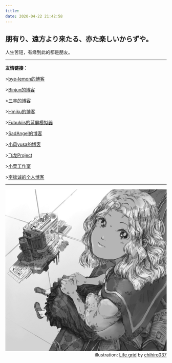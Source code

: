 ```yaml
---
title: 
date: 2020-04-22 21:42:58
---
```


## 朋有り、遠方より来たる、亦た楽しいからずや。  
人生苦短，有缘到此的都是朋友。  

---

**友情链接：**  

\>[bye-lemon的博客](https://bye-lemon.github.io/)  
  
\>[Binjun的博客](https://leebinjun.github.io/)  
  
\>[三丰的博客](https://me.csdn.net/weixin_42089190)  
  
\>[Hmiku的博客](https://www.hatsune-miku.top/)  

\>[Fubukiis的蓝屏模拟器](https://skiya.github.io/)  

\>[SadAngel的博客](https://www.sadangel.cn/)

\>[小风yusa的博客](https://blog.sena.moe/)

\>[飞龙Project](https://feilongproject.com/)

\>[小栗工作室](http://blog.ligzs.cn)

\>[李拙诚的个人博客](http://www.heart-of-engine.top/)
  
---

<img src = 73278147-resized.jpg alt = "Life grid">

<div align=right> illustration: <a href = "https://www.pixiv.net/artworks/73278147">Life grid</a> by <a href = "https://www.pixiv.net/users/19065369">chihiro037</a></div>  
  
